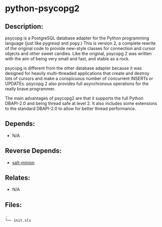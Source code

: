 # python-psycopg2

## Description:

psycopg is a PostgreSQL database adapter for the Python programming language (just like pygresql and popy.) This is version 2, a complete rewrite of the original code to provide new-style classes for connection and cursor objects and other sweet candies. Like the original, psycopg 2 was written with the aim of being very small and fast, and stable as a rock.

psycopg is different from the other database adapter because it was designed for heavily multi-threaded applications that create and destroy lots of cursors and make a conspicuous number of concurrent INSERTs or UPDATEs. psycopg 2 also provides full asynchronous operations for the really brave programmer.

The main advantages of psycopg2 are that it supports the full Python DBAPI-2.0 and being thread safe at level 2. It also includes some extensions to the standard DBAPI-2.0 to allow for better thread performance.

## Depends:

  -  N/A

## Reverse Depends:

  -  [salt-minion](/salt/salt-minion)

## Relates:

  -  N/A

## Files:

```bash
.
└── init.sls
```
